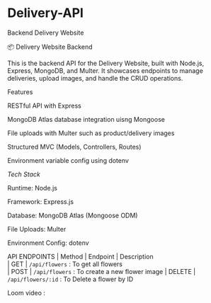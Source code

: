 # Delivery-API
Backend Delivery Website 

📦 Delivery Website Backend

This is the backend API for the Delivery Website, built with Node.js, Express, MongoDB, and Multer. It showcases endpoints to manage deliveries, upload images, and handle the CRUD operations.


Features

RESTful API with Express

MongoDB Atlas database integration uisng Mongoose

File uploads with Multer such as product/delivery images

Structured MVC (Models, Controllers, Routes)

Environment variable config using dotenv

*Tech Stack*

Runtime: Node.js

Framework: Express.js

Database: MongoDB Atlas (Mongoose ODM)

File Uploads: Multer

Environment Config: dotenv

API ENDPOINTS
| Method | Endpoint           | Description                      
| GET    | `/api/flowers`     : To get all flowers                  
| POST   | `/api/flowers`     : To create a new flower image
| DELETE | `/api/flowers/:id` : To Delete a flower by ID           


Loom video :
